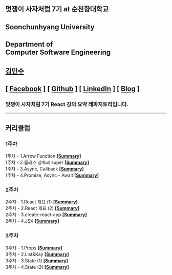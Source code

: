 ## 멋쟁이 사자처럼 7기 at 순천향대학교

## Soonchunhyang University

## Department of<br/> Computer Software Engineering

## [김민수](https://github.com/alstn2468)

## [ [Facebook](https://www.facebook.com/profile.php?id=100003769223078) ] [ [Github](https://github.com/alstn2468) ] [ [LinkedIn](https://www.linkedin.com/in/minsu-kim-336289160/) ] [ [Blog](https://alstn2468.github.io/) ]<br/>

### 멋쟁이 사자처럼 7기 **React** 강의 요약 레파지토리입니다.<br/>

---

## 커리큘럼

### 1주차

1주차 - 1.Arrow Function **[[Summary](https://github.com/LikeLionSCH/LikeLion_React_Study_Summary/blob/master/Week_1/Week_1_1.md)]**<br/>
1주차 - 2.클래스 상속과 super **[[Summary](https://github.com/LikeLionSCH/LikeLion_React_Study_Summary/blob/master/Week_1/Week_1_2.md)]**<br/>
1주차 - 3.Async, Callback **[[Summary](https://github.com/LikeLionSCH/LikeLion_React_Study_Summary/blob/master/Week_1/Week_1_3.md)]**<br/>
1주차 - 4.Promise, Async - Await **[[Summary](https://github.com/LikeLionSCH/LikeLion_React_Study_Summary/blob/master/Week_1/Week_1_4.md)]**<br/>

### 2주차

2주자 - 1.React 개요 (1) **[[Summary](https://github.com/LikeLionSCH/LikeLion_React_Study_Summary/blob/master/Week_2/Week_2_1.md)]**<br/>
2주차 - 2.React 개요 (2) **[[Summary](https://github.com/LikeLionSCH/LikeLion_React_Study_Summary/blob/master/Week_2/Week_2_2.md)]**<br/>
2주차 - 3.create-react-app **[[Summary](https://github.com/LikeLionSCH/LikeLion_React_Study_Summary/blob/master/Week_2/Week_2_3.md)]**<br/>
2주차 - 4.JSX **[[Summary](https://github.com/LikeLionSCH/LikeLion_React_Study_Summary/blob/master/Week_2/Week_2_4.md)]**<br/>

### 3주차

3주차 - 1.Props **[[Summary](https://github.com/LikeLionSCH/LikeLion_React_Study_Summary/blob/master/Week_3/Week_3_1.md)]**<br/>
3주차 - 2.List&Key **[[Summary](https://github.com/LikeLionSCH/LikeLion_React_Study_Summary/blob/master/Week_3/Week_3_2.md)]**<br/>
3주차 - 3.State (1) **[[Summary](https://github.com/LikeLionSCH/LikeLion_React_Study_Summary/blob/master/Week_3/Week_3_3.md)]**<br/>
3주차 - 4.State (2) **[[Summary](https://github.com/LikeLionSCH/LikeLion_React_Study_Summary/blob/master/Week_3/Week_3_4.md)]**<br/>
